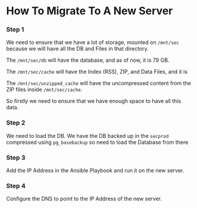 # How To Migrate To A New Server

### Step 1
We need to ensure that we have a lot of storage, mounted on `/mnt/sec` because we will have all the DB and Files in that directory.

The `/mnt/sec/db` will have the database, and as of now, it is 79 GB.

The `/mnt/sec/cache` will have the Index (RSS), ZIP, and Data Files, and it is 

The `/mnt/sec/unzipped_cache` will have the uncompressed content from the ZIP files inside `/mnt/sec/cache`.

So firstly we need to ensure that we have enough space to have all this data.

### Step 2
We need to load the DB. We have the DB backed up in the `secprod` compressed using `pg_basebackup` so need to load the Database from there

### Step 3
Add the IP Address in the Ansible Playbook and run it on the new server.

### Step 4
Configure the DNS to point to the IP Address of the new server.
